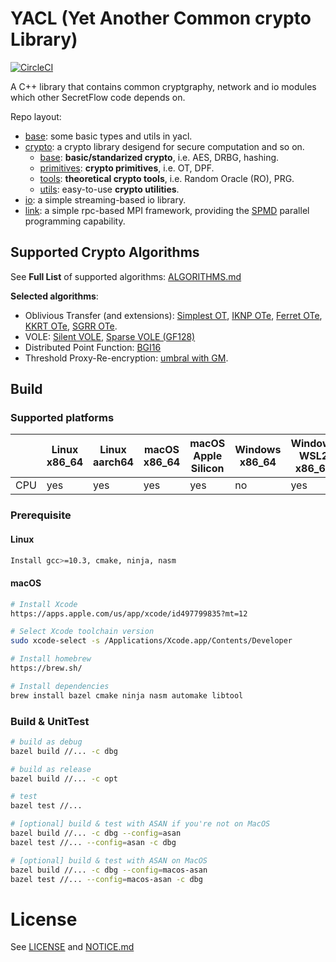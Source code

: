 # YACL (Yet Another Common crypto Library)

[![CircleCI](https://dl.circleci.com/status-badge/img/gh/secretflow/yacl/tree/main.svg?style=svg)](https://dl.circleci.com/status-badge/redirect/gh/secretflow/yacl/tree/main)

A C++ library that contains common cryptgraphy, network and io modules which other SecretFlow code depends on.

Repo layout:

- [base](yacl/base/): some basic types and utils in yacl.
- [crypto](yacl/crypto/): a crypto library desigend for secure computation and so on.
  - [base](yacl/crypto/base): **basic/standarized crypto**, i.e. AES, DRBG, hashing.
  - [primitives](yacl/crypto/primitives/): **crypto primitives**, i.e. OT, DPF.
  - [tools](yacl/crypto/tools/): **theoretical crypto tools**, i.e. Random Oracle (RO), PRG.
  - [utils](yacl/crypto/utils/): easy-to-use **crypto utilities**.
- [io](yacl/io/): a simple streaming-based io library.
- [link](yacl/link/): a simple rpc-based MPI framework, providing the [SPMD](https://en.wikipedia.org/wiki/SPMD) parallel programming capability.

## Supported Crypto Algorithms

See **Full List** of supported algorithms: [ALGORITHMS.md](ALGORITHMS.md)

**Selected algorithms**:

- Oblivious Transfer (and extensions): [Simplest OT](https://eprint.iacr.org/2015/267.pdf), [IKNP OTe](https://www.iacr.org/archive/crypto2003/27290145/27290145.pdf), [Ferret OTe](https://eprint.iacr.org/2020/924), [KKRT OTe](https://eprint.iacr.org/2016/799.pdf), [SGRR OTe](https://eprint.iacr.org/2019/1084.pdf).
- VOLE: [Silent VOLE](https://eprint.iacr.org/2019/1159.pdf), [Sparse VOLE (GF128)](https://eprint.iacr.org/2019/1084.pdf)
- Distributed Point Function: [BGI16](https://eprint.iacr.org/2018/707.pdf)
- Threshold Proxy-Re-encryption: [umbral with GM](https://github.com/nucypher/umbral-doc/blob/master/umbral-doc.pdf).

## Build

### Supported platforms

|     | Linux x86_64 | Linux aarch64 | macOS x86_64 | macOS Apple Silicon | Windows x86_64 | Windows WSL2 x86_64 |
|-----|--------------|---------------|--------------|---------------------|----------------|---------------------|
| CPU | yes          | yes           | yes          | yes                 | no             | yes                 |

### Prerequisite

#### Linux
```sh
Install gcc>=10.3, cmake, ninja, nasm
```

#### macOS
```sh
# Install Xcode
https://apps.apple.com/us/app/xcode/id497799835?mt=12

# Select Xcode toolchain version
sudo xcode-select -s /Applications/Xcode.app/Contents/Developer

# Install homebrew
https://brew.sh/

# Install dependencies
brew install bazel cmake ninja nasm automake libtool
```

### Build & UnitTest
``` sh
# build as debug
bazel build //... -c dbg

# build as release
bazel build //... -c opt

# test
bazel test //...

# [optional] build & test with ASAN if you're not on MacOS
bazel build //... -c dbg --config=asan
bazel test //... --config=asan -c dbg

# [optional] build & test with ASAN on MacOS
bazel build //... -c dbg --config=macos-asan
bazel test //... --config=macos-asan -c dbg
```

# License

See [LICENSE](LICENSE) and [NOTICE.md](NOTICE.md)

